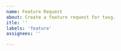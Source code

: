 ```yaml
---
name: Feature Request
about: Create a feature request for tasg.
itle: ''
labels: 'feature'
assignees: ''

---
```

